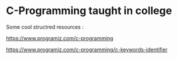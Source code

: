 # C-Programming taught in college

Some cool structred resources :

https://www.programiz.com/c-programming

https://www.programiz.com/c-programming/c-keywords-identifier

